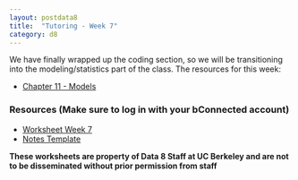 ```yaml
---
layout: postdata8
title:  "Tutoring - Week 7"
category: d8
---
```


We have finally wrapped up the coding section, so we will be transitioning into the modeling/statistics part of the class.
The resources for this week:

- [Chapter 11 - Models](https://www.inferentialthinking.com/chapters/11/Testing_Hypotheses.html)


### Resources (Make sure to log in with your bConnected account)

- [Worksheet Week 7](https://drive.google.com/file/d/12P69MOeDToZBdJ0gnEb9Cak5Qg36j6Pu/view?usp=sharing)
- [Notes Template](/assets/docs/tutsec7.pdf)
<!-- [Notes Section 1](/assets/docs/tutsec6-sec1.pdf)
- [Notes Section 2](/assets/docs/tutsec6-sec2.pdf)
- [Worksheet Solution (Restricted Access)](https://drive.google.com/file/d/1vVr7uMtLZjaDl566wAqZjarSjvGw9vHs/view?usp=sharing) -->



**These worksheets are property of Data 8 Staff at UC Berkeley and are not to be disseminated without prior permission from staff**
